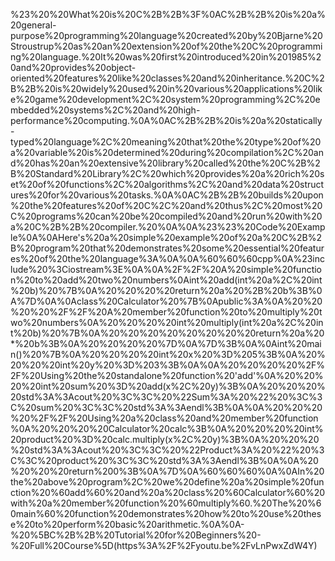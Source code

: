 %23%20%20What%20is%20C%2B%2B%3F%0AC%2B%2B%20is%20a%20general-purpose%20programming%20language%20created%20by%20Bjarne%20Stroustrup%20as%20an%20extension%20of%20the%20C%20programming%20language.%20It%20was%20first%20introduced%20in%201985%20and%20provides%20object-oriented%20features%20like%20classes%20and%20inheritance.%20C%2B%2B%20is%20widely%20used%20in%20various%20applications%20like%20game%20development%2C%20system%20programming%2C%20embedded%20systems%2C%20and%20high-performance%20computing.%0A%0AC%2B%2B%20is%20a%20statically-typed%20language%2C%20meaning%20that%20the%20type%20of%20a%20variable%20is%20determined%20during%20compilation%2C%20and%20has%20an%20extensive%20library%20called%20the%20C%2B%2B%20Standard%20Library%2C%20which%20provides%20a%20rich%20set%20of%20functions%2C%20algorithms%2C%20and%20data%20structures%20for%20various%20tasks.%0A%0AC%2B%2B%20builds%20upon%20the%20features%20of%20C%2C%20and%20thus%2C%20most%20C%20programs%20can%20be%20compiled%20and%20run%20with%20a%20C%2B%2B%20compiler.%20%0A%0A%23%23%20Code%20Example%0A%0AHere's%20a%20simple%20example%20of%20a%20C%2B%2B%20program%20that%20demonstrates%20some%20essential%20features%20of%20the%20language%3A%0A%0A%60%60%60cpp%0A%23include%20%3Ciostream%3E%0A%0A%2F%2F%20A%20simple%20function%20to%20add%20two%20numbers%0Aint%20add(int%20a%2C%20int%20b)%20%7B%0A%20%20%20%20return%20a%20%2B%20b%3B%0A%7D%0A%0Aclass%20Calculator%20%7B%0Apublic%3A%0A%20%20%20%20%2F%2F%20A%20member%20function%20to%20multiply%20two%20numbers%0A%20%20%20%20int%20multiply(int%20a%2C%20int%20b)%20%7B%0A%20%20%20%20%20%20%20%20return%20a%20*%20b%3B%0A%20%20%20%20%7D%0A%7D%3B%0A%0Aint%20main()%20%7B%0A%20%20%20%20int%20x%20%3D%205%3B%0A%20%20%20%20int%20y%20%3D%203%3B%0A%0A%20%20%20%20%2F%2F%20Using%20the%20standalone%20function%20'add'%0A%20%20%20%20int%20sum%20%3D%20add(x%2C%20y)%3B%0A%20%20%20%20std%3A%3Acout%20%3C%3C%20%22Sum%3A%20%22%20%3C%3C%20sum%20%3C%3C%20std%3A%3Aendl%3B%0A%0A%20%20%20%20%2F%2F%20Using%20a%20class%20and%20member%20function%0A%20%20%20%20Calculator%20calc%3B%0A%20%20%20%20int%20product%20%3D%20calc.multiply(x%2C%20y)%3B%0A%20%20%20%20std%3A%3Acout%20%3C%3C%20%22Product%3A%20%22%20%3C%3C%20product%20%3C%3C%20std%3A%3Aendl%3B%0A%0A%20%20%20%20return%200%3B%0A%7D%0A%60%60%60%0A%0AIn%20the%20above%20program%2C%20we%20define%20a%20simple%20function%20%60add%60%20and%20a%20class%20%60Calculator%60%20with%20a%20member%20function%20%60multiply%60.%20The%20%60main%60%20function%20demonstrates%20how%20to%20use%20these%20to%20perform%20basic%20arithmetic.%0A%0A-%20%5BC%2B%2B%20Tutorial%20for%20Beginners%20-%20Full%20Course%5D(https%3A%2F%2Fyoutu.be%2FvLnPwxZdW4Y)